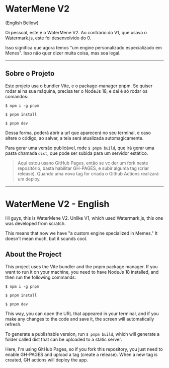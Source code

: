 # WaterMene V2

(English Bellow)

Oi pessoal, este é o WaterMene V2.
Ao contrário do V1, que usava o Watermark.js, este foi desenvolvido do 0.

Isso significa que agora temos "um engine personalizado especializado em Menes". Isso não quer dizer muita coisa, mas soa legal.

---

## Sobre o Projeto

Este projeto usa o bundler Vite, e o package-manager pnpm. 
Se quiser rodar aí na sua máquina, precisa ter o NodeJs 18, e daí é só rodar os comandos:

`$ npm i -g pnpm`

`$ pnpm install`

`$ pnpm dev`

Dessa forma, poderá abrir a url que aparecerá no seu terminal, e caso altere o código, ao salvar, a tela será atualizada automagicamente.

Para gerar uma versão publicável, rode `$ pnpm build`, que irá gerar uma pasta chamada `dist`, que pode ser subida para um servidor estático.


> Aqui estou usano GitHub Pages, então se vc der um fork neste repositório, basta habilitar GH-PAGES, e subir alguma tag (criar release). Quando uma nova tag for criada o Github Actions realizará um deploy.



---

# WaterMene V2 - English

Hi guys, this is WaterMene V2.
Unlike V1, which used Watermark.js, this one was developed from scratch.

This means that now we have "a custom engine specialized in Memes." It doesn't mean much, but it sounds cool.

## About the Project
This project uses the Vite bundler and the pnpm package manager.
If you want to run it on your machine, you need to have NodeJs 18 installed, and then run the following commands:

`$ npm i -g pnpm`

`$ pnpm install`

`$ pnpm dev`

This way, you can open the URL that appeared in your terminal, and if you make any changes to the code and save it, the screen will automatically refresh.

To generate a publishable version, run `$ pnpm build`, which will generate a folder called dist that can be uploaded to a static server.

Here, I'm using GitHub Pages, so if you fork this repository, you just need to enable GH-PAGES and upload a tag (create a release). When a new tag is created, GH actions will deploy the app.